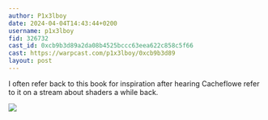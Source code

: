 ```yaml
---
author: P1x3lboy
date: 2024-04-04T14:43:44+0200
username: p1x3lboy
fid: 326732
cast_id: 0xcb9b3d89a2da08b4525bccc63eea622c858c5f66
cast: https://warpcast.com/p1x3lboy/0xcb9b3d89
layout: post
---
```

I often refer back to this book for inspiration after hearing Cacheflowe refer to it on a stream about shaders a while back.  

![](https://imagedelivery.net/BXluQx4ige9GuW0Ia56BHw/f8face8f-a5e7-4cc5-ad61-28fda9ba1b00/original)